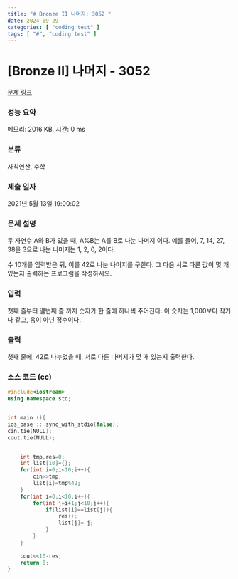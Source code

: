 ```yaml
---
title: "# Bronze II 나머지: 3052 "
date: 2024-09-29
categories: [ "coding test" ]
tags: [ "#", "coding test" ]
---
```


# [Bronze II] 나머지 - 3052 

[문제 링크](https://www.acmicpc.net/problem/3052) 

### 성능 요약

메모리: 2016 KB, 시간: 0 ms

### 분류

사칙연산, 수학

### 제출 일자

2021년 5월 13일 19:00:02

### 문제 설명

<p>두 자연수 A와 B가 있을 때, A%B는 A를 B로 나눈 나머지 이다. 예를 들어, 7, 14, 27, 38을 3으로 나눈 나머지는 1, 2, 0, 2이다. </p>

<p>수 10개를 입력받은 뒤, 이를 42로 나눈 나머지를 구한다. 그 다음 서로 다른 값이 몇 개 있는지 출력하는 프로그램을 작성하시오.</p>

### 입력 

 <p>첫째 줄부터 열번째 줄 까지 숫자가 한 줄에 하나씩 주어진다. 이 숫자는 1,000보다 작거나 같고, 음이 아닌 정수이다.</p>

### 출력 

 <p>첫째 줄에, 42로 나누었을 때, 서로 다른 나머지가 몇 개 있는지 출력한다.</p>


### 소스 코드 (cc)
```cc
#include<iostream>
using namespace std;


int main (){
ios_base :: sync_with_stdio(false);
cin.tie(NULL);
cout.tie(NULL);


    int tmp,res=0; 
    int list[10]={};
    for(int i=0;i<10;i++){
        cin>>tmp;
        list[i]=tmp%42;
    }
    for(int i=0;i<10;i++){
        for(int j=i+1;j<10;j++){
            if(list[i]==list[j]){
                res++;
                list[j]=-j;
            }
        }
    }
    
    cout<<10-res;
    return 0;
}
```
